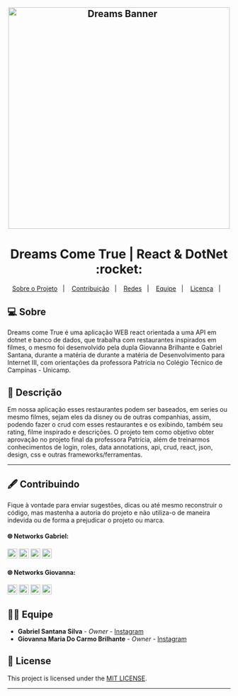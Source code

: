 <h2 align="center">
    <img alt="Dreams Banner" title="" src="https://user-images.githubusercontent.com/53992405/201239750-794c4776-c013-45a3-8712-21f2c9897d77.jpg" width="500px" />
</h2>
<p align="center">
  <h1 align="center">Dreams Come True | React & DotNet :rocket:</h1>
</p>
<p align="center">
  <a href="#-sobre">Sobre o Projeto</a>&nbsp;&nbsp;&nbsp;|&nbsp;&nbsp;&nbsp;
  <a href="#contribuindo">Contribuição</a>&nbsp;&nbsp;&nbsp;|&nbsp;&nbsp;&nbsp;
  <a href="#-networks-gabriel">Redes</a>&nbsp;&nbsp;&nbsp;|&nbsp;&nbsp;&nbsp;
  <a href="#-equipe">Equipe</a>&nbsp;&nbsp;&nbsp;|&nbsp;&nbsp;&nbsp;
  <a href="#-license">Licença</a>&nbsp;&nbsp;&nbsp;|&nbsp;&nbsp;&nbsp;
</p>

## 💻 Sobre
Dreams come True é uma aplicação WEB react orientada a uma API em dotnet e banco de dados, que trabalha com restaurantes inspirados em filmes, o mesmo foi desenvolvido pela dupla Giovanna Brilhante e Gabriel Santana, durante a matéria de durante a matéria de Desenvolvimento para Internet III, com orientações da professora Patrícia no Colégio Técnico de Campinas - Unicamp.

## 📃 Descrição
Em nossa aplicação esses restaurantes podem ser baseados, em series ou mesmo filmes, sejam eles da disney ou de outras companhias, assim, podendo fazer o crud com esses restaurantes e os exibindo, também seu rating, filme inspirado e descrições. O projeto tem como objetivo obter aprovação no projeto final da professora Patrícia, além de treinarmos conhecimentos de login, roles, data annotations, api, crud, react, json, design, css e outras frameworks/ferramentas. 

___

## 🖋️ Contribuindo

Fique à vontade para enviar sugestões, dicas ou até mesmo reconstruir o código, mas mastenha a autoria do projeto e não utiliza-o de maneira indevida ou de forma a prejudicar o projeto ou marca.

#### 🌐 Networks Gabriel:

[<img alt="GitHub followers Gabriel" src="https://img.shields.io/github/followers/PuniGC?label=Follow&style=social" height="22" title="Follow me"/>][github-ga]
[<img alt="Instagram Gabriel" src="https://img.shields.io/badge/Instagram-E4405F?style=for-the-badge&logo=instagram&logoColor=white&link=instagram.com/gabrielsants_dev/" height="22" />][instagram-ga]
[<img alt="Mail to Gabriel" src="https://img.shields.io/badge/-Gmail-c14438?style=flat&logo=Gmail&logoColor=white" height="22" title="gabriel04.ok@gmail.com" />][email-ga]
[<img alt="Linkedin Gabriel" src="https://img.shields.io/badge/-LinkedIn-blue?style=flat-square&logo=Linkedin&logoColor=white&link=https://www.linkedin.com/in/gabriel-santana-silva-1205461a3/" height="22" />][linkedin-ga]

#### 🌐 Networks Giovanna:

[<img alt="GitHub followers Giovanna" src="https://img.shields.io/github/followers/GiovannaBrilhante?label=Follow&style=social" height="22" title="Follow me"/>][github-gi]
[<img alt="Instagram Giovanna" src="https://img.shields.io/badge/Instagram-E4405F?style=for-the-badge&logo=instagram&logoColor=white&link=instagram.com/gi_maria_cb/" height="22" />][instagram-gi]
[<img alt="Mail to Giovanna" src="https://img.shields.io/badge/-Gmail-c14438?style=flat&logo=Gmail&logoColor=white" height="22" title="bricamagi@gmail.com" />][email-gi]
[<img alt="Linkedin Giovanna" src="https://img.shields.io/badge/-LinkedIn-blue?style=flat-square&logo=Linkedin&logoColor=white&link=https://www.linkedin.com/in/giovanna-brilhante/" height="22" />][linkedin-gi]

## 👨‍💻 Equipe

* **Gabriel Santana Silva** - *Owner* - [Instagram](https://www.instagram.com/gabrielsants_dev/)
* **Giovanna Maria Do Carmo Brilhante** - *Owner* - [Instagram](https://www.instagram.com/gi_maria_cb/)

## 📝 License

This project is licensed under the [MIT LICENSE][license].

---

[github-ga]: https://github.com/PuniGC
[linkedin-ga]: https://www.linkedin.com/in/gabriel-santana-silva-1205461a3/
[email-ga]: mailto:gabriel04.ok@gmail.com
[instagram-ga]: https://www.instagram.com/gabrielsants_dev/

[github-gi]: https://github.com/GiovannaBrilhante
[linkedin-gi]: https://www.linkedin.com/in/giovanna-brilhante/
[email-gi]: mailto:bricamagi@gmail.com
[instagram-gi]: https://www.instagram.com/gi_maria_cb/

[license]: LICENSE
